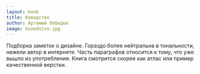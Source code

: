 ```yaml
---
layout: book
title: Ководство
author: Артемий Лебедев
image: kovodstvo.jpg
---
```


Подборка заметок о дизайне. Гораздо более нейтральна в тональности, нежели автор
в интернете. Часть параграфов относится к тому, что уже вышло из
употребления. Книга смотрится скорее как атлас или пример качественной верстки.
